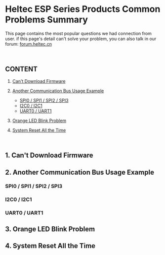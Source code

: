 # Heltec ESP Series Products Common Problems Summary

This page contains the most popular questions we had connection from user. if this page's detail can't solve your problem, you can also talk in our forum: [forum.heltec.cn](http://forum.heltec.cn)

&nbsp;

## CONTENT

1. [Can't Download Firmware](#can't-download-firmware)

2. [Another Communication Bus Usage Example](#2.-another-communication-bus-usage-example)
   - [SPI0 / SPI1 / SPI2 / SPI3](#spi0-/-spi1-/-spi2-/-spi3)
   - [I2C0 / I2C1](#i2c0-/-i2c1)
   - [UART0 / UART1](#uart0-/-uart1)

3. [Orange LED Blink Problem](#3.-orange-led-blink-problem)

4. [System Reset All the Time](#4.-system-reset-all-the-time)

&nbsp;

## 1. Can't Download Firmware



## 2. Another Communication Bus Usage Example

### SPI0 / SPI1 / SPI2 / SPI3

### I2C0 / I2C1

### UART0 / UART1



## 3. Orange LED Blink Problem



## 4. System Reset All the Time






